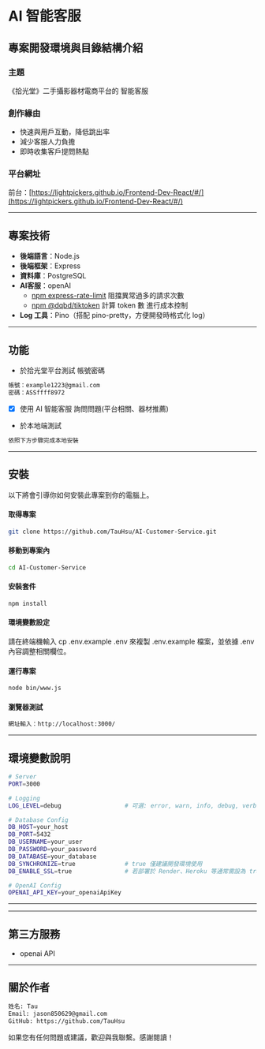 # AI 智能客服
## 專案開發環境與目錄結構介紹
### 主題
《拾光堂》二手攝影器材電商平台的 智能客服

### 創作緣由
- 快速與用戶互動，降低跳出率
- 減少客服人力負擔
- 即時收集客戶提問熱點

### 平台網址
前台：[https://lightpickers.github.io/Frontend-Dev-React/#/](https://lightpickers.github.io/Frontend-Dev-React/#/)

---

## 專案技術
- **後端語言**：Node.js
- **後端框架**：Express
- **資料庫**：PostgreSQL
- **AI客服**：openAI
  - [npm express-rate-limit](https://docs.google.com/document/d/1ULpoUhgw3VtFKVKErIKAc6BKihg6OLgujegPdwrhnBg/edit?usp=drive_link) 阻擋異常過多的請求次數
  - [npm @dqbd/tiktoken](https://docs.google.com/document/d/1Z4yAnHxsTsvMfv9UJu_FWcKPXr6FqupQMgDWIKB69xw/edit?usp=drive_link) 計算 token 數 進行成本控制
- **Log 工具**：Pino（搭配 pino-pretty，方便開發時格式化 log）

---

## 功能
- 於拾光堂平台測試
帳號密碼
```bash
帳號：example1223@gmail.com
密碼：ASSffff8972
```
- [x] 使用 AI 智能客服 詢問問題(平台相關、器材推薦)

- 於本地端測試
```bash
依照下方步驟完成本地安裝
```
 
---

## 安裝
以下將會引導你如何安裝此專案到你的電腦上。
#### 取得專案
```bash
git clone https://github.com/TauHsu/AI-Customer-Service.git
```
#### 移動到專案內
```bash
cd AI-Customer-Service
```
#### 安裝套件
```bash
npm install
```
#### 環境變數設定
請在終端機輸入 cp .env.example .env 來複製 .env.example 檔案，並依據 .env 內容調整相關欄位。
#### 運行專案
```bash
node bin/www.js
```
#### 瀏覽器測試
```bash
網址輸入：http://localhost:3000/
```

---

## 環境變數說明
```bash
# Server
PORT=3000

# Logging
LOG_LEVEL=debug                  # 可選: error, warn, info, debug, verbose

# Database Config
DB_HOST=your_host
DB_PORT=5432
DB_USERNAME=your_user
DB_PASSWORD=your_password
DB_DATABASE=your_database
DB_SYNCHRONIZE=true              # true 僅建議開發環境使用
DB_ENABLE_SSL=true               # 若部署於 Render、Heroku 等通常需設為 true

# OpenAI Config
OPENAI_API_KEY=your_openaiApiKey
```

---

---

## 第三方服務
- openai API

---

## 關於作者
```bash
姓名: Tau 
Email: jason850629@gmail.com
GitHub: https://github.com/TauHsu
```

如果您有任何問題或建議，歡迎與我聯繫。感謝閱讀！
